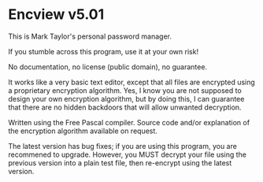 Encview v5.01
==============
This is Mark Taylor's personal password manager.

If you stumble across this program, use it at your own risk!

No documentation, no license (public domain), no guarantee.

It works like a very basic text editor, except that all files are encrypted using a proprietary encryption algorithm.
Yes, I know you are not supposed to design your own encryption algorithm, but by doing this, I can guarantee that
there are no hidden backdoors that will allow unwanted decryption.

Written using the Free Pascal compiler. Source code and/or explanation of the encryption algorithm available on request.

The latest version has bug fixes; if you are using this program, you are recommened to upgrade. 
However, you MUST decrypt your file using the previous version into a plain test file, then re-encrypt using the
latest version.
